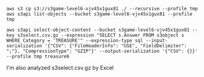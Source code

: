     aws s3 cp s3://s3game-level6-vjv45x1gux81 ./ --recursive --profile tmp
    aws s3api list-objects --bucket s3game-level6-vjv45x1gux81 --profile tmp

    aws s3api select-object-content --bucket s3game-level6-vjv45x1gux81 --key s3select.csv.gz --expression "SELECT s.Answer FROM s3object s WHERE Category = 'TREASURE'" --expression-type sql --input-serialization '{"CSV": {"FileHeaderInfo": "USE", "FieldDelimiter": ";"}, "CompressionType": "GZIP"}' --output-serialization '{"CSV": {}}' --profile tmp treasure6


I'm also analyzed s3select.csv.gz by Excel